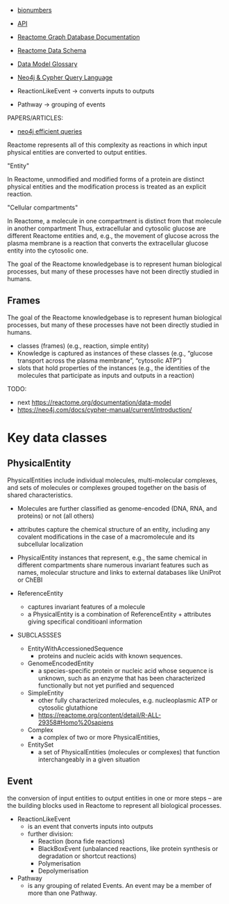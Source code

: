 - [bionumbers](https://bionumbers.hms.harvard.edu/search.aspx?trm=)
- [API](https://reactome.org/ContentService/#/)
- [Reactome Graph Database Documentation](https://reactome.org/dev/graph-database)
- [Reactome Data Schema](https://reactome.org/content/schema/DatabaseObject)
- [Data Model Glossary](https://download.reactome.org/documentation/DataModelGlossary_V90.pdf)
- [Neo4j & Cypher Query Language](https://neo4j.com/developer/cypher-query-language/)

- ReactionLikeEvent -> converts inputs to outputs
- Pathway -> grouping of events

PAPERS/ARTICLES:
- [neo4j efficient queries](https://pmc.ncbi.nlm.nih.gov/articles/PMC5805351/)

Reactome represents all of this complexity as reactions in which input physical entities are converted to output entities.

"Entity"

In Reactome, unmodified and modified forms of a protein are distinct physical entities and the modification process is treated as an explicit reaction.

"Cellular compartments"

In Reactome, a molecule in one compartment is distinct from that molecule in another compartment
Thus, extracellular and cytosolic glucose are different Reactome entities and, e.g., the movement of glucose across the plasma membrane is a reaction that converts the extracellular glucose entity into the cytosolic one.

The goal of the Reactome knowledgebase is to represent human biological processes, but many of these processes have not been directly studied in humans.

## Frames

The goal of the Reactome knowledgebase is to represent human biological processes, but many of these processes have not been directly studied in humans.

- classes (frames) (e.g., reaction, simple entity) 
- Knowledge is captured as instances of these classes (e.g., “glucose transport across the plasma membrane”, “cytosolic ATP”)
- slots that hold properties of the instances (e.g., the identities of the molecules that participate as inputs and outputs in a reaction)

TODO: 
- next https://reactome.org/documentation/data-model
- https://neo4j.com/docs/cypher-manual/current/introduction/

# Key data classes

## PhysicalEntity

PhysicalEntities include individual molecules, multi-molecular complexes, and sets of molecules or complexes grouped together on the basis of shared characteristics.

- Molecules are further classified as genome-encoded (DNA, RNA, and proteins) or not (all others)
- attributes capture the chemical structure of an entity, including any covalent modifications in the case of a macromolecule and its subcellular localization
- PhysicalEntity instances that represent, e.g., the same chemical in different compartments share numerous invariant features such as names, molecular structure and links to external databases like UniProt or ChEBI

- ReferenceEntity
    - captures invariant features of a molecule
    - a PhysicalEntity is a combination of ReferenceEntity + attributes giving specifical conditioanl information

- SUBCLASSSES
    - EntityWithAccessionedSequence
        - proteins and nucleic acids with known sequences.
    - GenomeEncodedEntity
        - a species-specific protein or nucleic acid whose sequence is unknown, such as an enzyme that has been characterized functionally but not yet purified and sequenced
    - SimpleEntity
        - other fully characterized molecules, e.g. nucleoplasmic ATP or cytosolic glutathione
        - https://reactome.org/content/detail/R-ALL-29358#Homo%20sapiens
    - Complex
        - a complex of two or more PhysicalEntities,
    - EntitySet
        - a set of PhysicalEntities (molecules or complexes) that function interchangeably in a given situation

## Event

the conversion of input entities to output entities in one or more steps – are the building blocks used in Reactome to represent all biological processes.

- ReactionLikeEvent
    - is an event that converts inputs into outputs
    - further division:
        - Reaction (bona fide reactions)
        - BlackBoxEvent (unbalanced reactions, like protein synthesis or degradation or shortcut reactions)
        - Polymerisation
        - Depolymerisation
- Pathway
    - is any grouping of related Events. An event may be a member of more than one Pathway.
